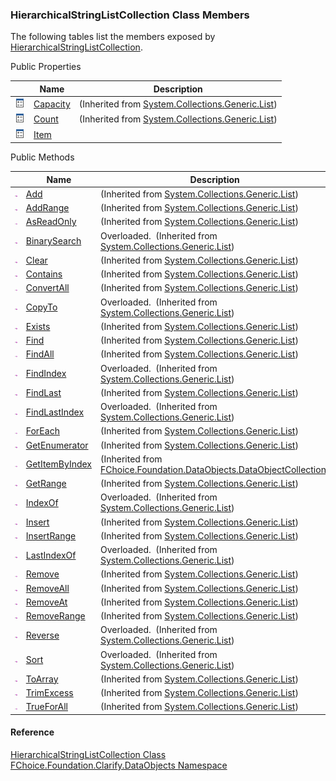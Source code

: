 ﻿### HierarchicalStringListCollection Class Members

The following tables list the members exposed by [HierarchicalStringListCollection](fcSDK~FChoice.Foundation.Clarify.DataObjects.HierarchicalStringListCollection.md).

Public Properties

|   | Name | Description |
| --- | --- | --- |
| ![Public Property](dotnetimages/publicProperty.png) | [Capacity](#) | (Inherited from [System.Collections.Generic.List<IHierarchicalStringList>](#)) |
| ![Public Property](dotnetimages/publicProperty.png) | [Count](#) | (Inherited from [System.Collections.Generic.List<IHierarchicalStringList>](#)) |
| ![Public Property](dotnetimages/publicProperty.png) | [Item](fcSDK~FChoice.Foundation.Clarify.DataObjects.HierarchicalStringListCollection~Item.md) |   |



Public Methods

|   | Name | Description |
| --- | --- | --- |
| ![Public Method](dotnetimages/publicMethod.png) | [Add](#) | (Inherited from [System.Collections.Generic.List<IHierarchicalStringList>](#)) |
| ![Public Method](dotnetimages/publicMethod.png) | [AddRange](#) | (Inherited from [System.Collections.Generic.List<IHierarchicalStringList>](#)) |
| ![Public Method](dotnetimages/publicMethod.png) | [AsReadOnly](#) | (Inherited from [System.Collections.Generic.List<IHierarchicalStringList>](#)) |
| ![Public Method](dotnetimages/publicMethod.png) | [BinarySearch](#) | Overloaded.  (Inherited from [System.Collections.Generic.List<IHierarchicalStringList>](#)) |
| ![Public Method](dotnetimages/publicMethod.png) | [Clear](#) | (Inherited from [System.Collections.Generic.List<IHierarchicalStringList>](#)) |
| ![Public Method](dotnetimages/publicMethod.png) | [Contains](#) | (Inherited from [System.Collections.Generic.List<IHierarchicalStringList>](#)) |
| ![Public Method](dotnetimages/publicMethod.png) | [ConvertAll](#) | (Inherited from [System.Collections.Generic.List<IHierarchicalStringList>](#)) |
| ![Public Method](dotnetimages/publicMethod.png) | [CopyTo](#) | Overloaded.  (Inherited from [System.Collections.Generic.List<IHierarchicalStringList>](#)) |
| ![Public Method](dotnetimages/publicMethod.png) | [Exists](#) | (Inherited from [System.Collections.Generic.List<IHierarchicalStringList>](#)) |
| ![Public Method](dotnetimages/publicMethod.png) | [Find](#) | (Inherited from [System.Collections.Generic.List<IHierarchicalStringList>](#)) |
| ![Public Method](dotnetimages/publicMethod.png) | [FindAll](#) | (Inherited from [System.Collections.Generic.List<IHierarchicalStringList>](#)) |
| ![Public Method](dotnetimages/publicMethod.png) | [FindIndex](#) | Overloaded.  (Inherited from [System.Collections.Generic.List<IHierarchicalStringList>](#)) |
| ![Public Method](dotnetimages/publicMethod.png) | [FindLast](#) | (Inherited from [System.Collections.Generic.List<IHierarchicalStringList>](#)) |
| ![Public Method](dotnetimages/publicMethod.png) | [FindLastIndex](#) | Overloaded.  (Inherited from [System.Collections.Generic.List<IHierarchicalStringList>](#)) |
| ![Public Method](dotnetimages/publicMethod.png) | [ForEach](#) | (Inherited from [System.Collections.Generic.List<IHierarchicalStringList>](#)) |
| ![Public Method](dotnetimages/publicMethod.png) | [GetEnumerator](#) | (Inherited from [System.Collections.Generic.List<IHierarchicalStringList>](#)) |
| ![Public Method](dotnetimages/publicMethod.png) | [GetItemByIndex](fcSDK~FChoice.Foundation.DataObjects.DataObjectCollection`1~GetItemByIndex.md) | (Inherited from [FChoice.Foundation.DataObjects.DataObjectCollection<IHierarchicalStringList>](fcSDK~FChoice.Foundation.DataObjects.DataObjectCollection`1.md)) |
| ![Public Method](dotnetimages/publicMethod.png) | [GetRange](#) | (Inherited from [System.Collections.Generic.List<IHierarchicalStringList>](#)) |
| ![Public Method](dotnetimages/publicMethod.png) | [IndexOf](#) | Overloaded.  (Inherited from [System.Collections.Generic.List<IHierarchicalStringList>](#)) |
| ![Public Method](dotnetimages/publicMethod.png) | [Insert](#) | (Inherited from [System.Collections.Generic.List<IHierarchicalStringList>](#)) |
| ![Public Method](dotnetimages/publicMethod.png) | [InsertRange](#) | (Inherited from [System.Collections.Generic.List<IHierarchicalStringList>](#)) |
| ![Public Method](dotnetimages/publicMethod.png) | [LastIndexOf](#) | Overloaded.  (Inherited from [System.Collections.Generic.List<IHierarchicalStringList>](#)) |
| ![Public Method](dotnetimages/publicMethod.png) | [Remove](#) | (Inherited from [System.Collections.Generic.List<IHierarchicalStringList>](#)) |
| ![Public Method](dotnetimages/publicMethod.png) | [RemoveAll](#) | (Inherited from [System.Collections.Generic.List<IHierarchicalStringList>](#)) |
| ![Public Method](dotnetimages/publicMethod.png) | [RemoveAt](#) | (Inherited from [System.Collections.Generic.List<IHierarchicalStringList>](#)) |
| ![Public Method](dotnetimages/publicMethod.png) | [RemoveRange](#) | (Inherited from [System.Collections.Generic.List<IHierarchicalStringList>](#)) |
| ![Public Method](dotnetimages/publicMethod.png) | [Reverse](#) | Overloaded.  (Inherited from [System.Collections.Generic.List<IHierarchicalStringList>](#)) |
| ![Public Method](dotnetimages/publicMethod.png) | [Sort](#) | Overloaded.  (Inherited from [System.Collections.Generic.List<IHierarchicalStringList>](#)) |
| ![Public Method](dotnetimages/publicMethod.png) | [ToArray](#) | (Inherited from [System.Collections.Generic.List<IHierarchicalStringList>](#)) |
| ![Public Method](dotnetimages/publicMethod.png) | [TrimExcess](#) | (Inherited from [System.Collections.Generic.List<IHierarchicalStringList>](#)) |
| ![Public Method](dotnetimages/publicMethod.png) | [TrueForAll](#) | (Inherited from [System.Collections.Generic.List<IHierarchicalStringList>](#)) |





#### Reference

[HierarchicalStringListCollection Class](fcSDK~FChoice.Foundation.Clarify.DataObjects.HierarchicalStringListCollection.md)  
[FChoice.Foundation.Clarify.DataObjects Namespace](fcSDK~FChoice.Foundation.Clarify.DataObjects_namespace.md)